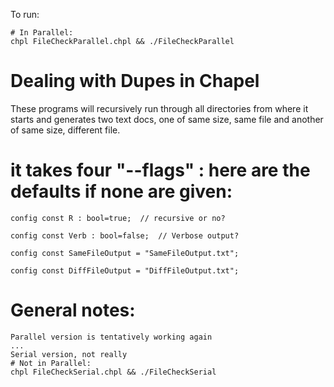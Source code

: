 To run:

```
# In Parallel:
chpl FileCheckParallel.chpl && ./FileCheckParallel
```

# Dealing with Dupes in Chapel

These programs will recursively run through all directories from where it starts and generates two text docs, one of same size, same file and another of same size, different file.

# it takes four "--flags" : here are the defaults if none are given:

```
config const R : bool=true;  // recursive or no?

config const Verb : bool=false;  // Verbose output?

config const SameFileOutput = "SameFileOutput.txt";

config const DiffFileOutput = "DiffFileOutput.txt";

```
# General notes:

```
Parallel version is tentatively working again
...
Serial version, not really
# Not in Parallel:
chpl FileCheckSerial.chpl && ./FileCheckSerial
```

